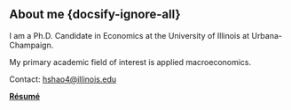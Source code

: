 ## About me {docsify-ignore-all}

I am a Ph.D. Candidate in Economics at the University of Illinois at Urbana-Champaign.

My primary academic field of interest is applied macroeconomics.

Contact: hshao4@illinois.edu

**[Résumé](https://drive.google.com/uc?&id=1mHm8R-iH0I6Aw4lLjGJfTHq6-2oDyfwJ)**

